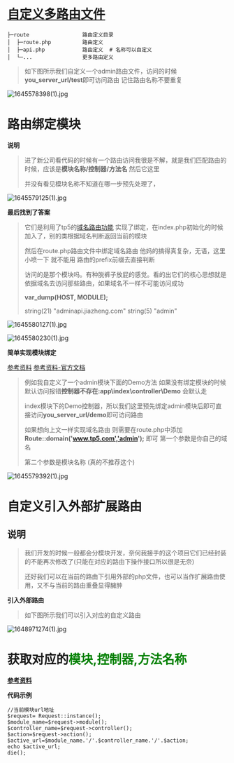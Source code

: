 # [自定义多路由文件](https://www.kancloud.cn/manual/thinkphp5_1/353962)



```shell
├─route                 路由定义目录
│  ├─route.php          路由定义
│  ├─api.php            路由定义  # 名称可以自定义
│  └─...                更多路由定义
```

> 如下图所示我们自定义一个admin路由文件，访问的时候**you_server_url/test**即可访问路由 记住路由名称不要重复

![1645578398(1).jpg](https://s2.loli.net/2022/02/23/ufMFmtrA6IOxzLX.png)



# 路由绑定模块

**说明**

> 进了新公司看代码的时候有一个路由访问我很是不解，就是我们匹配路由的时候，应该是**模块名称/控制器/方法名** 然后它这里
>
> 并没有看见模块名称不知道在哪一步预先处理了，

![1645579125(1).jpg](https://s2.loli.net/2022/02/23/7Gyv9DumR5MTgca.png)

**最后找到了答案**

> 它们是利用了tp5的[域名路由功能](https://www.kancloud.cn/manual/thinkphp5/118039) 实现了绑定，在index.php初始化的时候加入了，别的类根据域名判断返回当前的模块
>
> 然后在route.php路由文件中绑定域名路由 他妈的搞得真复杂，无语，这里小喷一下 就不能用 路由的prefix前缀去直接判断
>
> 访问的是那个模块吗。有种脱裤子放屁的感觉。看的出它们的核心思想就是依据域名去访问那些路由，如果域名不一样不可能访问成功
>
> 
>
> **var_dump(HOST, MODULE);**
>
> string(21) "adminapi.jiazheng.com" string(5) "admin"

![1645580127(1).jpg](https://s2.loli.net/2022/02/23/wVjEgDv9U6RaSO4.png)

![1645580230(1).jpg](https://s2.loli.net/2022/02/23/UOCSgo3cYfJthBs.png)

**简单实现模块绑定**

[参考资料](https://www.thinkphp.cn/topic/53475.html) [参考资料-官方文档](https://www.kancloud.cn/manual/thinkphp5/118040)

> 例如我自定义了一个admin模块下面的Demo方法 如果没有绑定模块的时候默认访问报错**控制器不存在:app\index\controller\Demo** 会默认走
>
> index模块下的Demo控制器，所以我们这里预先绑定admin模块后即可直接访问**you_server_url/demo**即可访问路由
>
> 如果想向上文一样实现域名路由 则需要在route.php中添加**Route::domain('www.tp5.com','admin');** 即可 第一个参数是你自己的域名 
>
> 第二个参数是模块名称   (真的不推荐这个)

![1645579392(1).jpg](https://s2.loli.net/2022/02/23/e8hiaNdGfSFjkJx.png)



# 自定义引入外部扩展路由

##  **说明**

> 我们开发的时候一般都会分模块开发，奈何我接手的这个项目它们已经封装的不能再次修改了(只能在对应的路由下操作接口所以很是无奈)
>
> 还好我们可以在当前的路由下引用外部的php文件，也可以当作扩展路由使用，又不与当前的路由重叠显得臃肿

**引入外部路由**

> 如下图所示我们可以引入对应的自定义路由

![1648971274(1).jpg](https://s2.loli.net/2022/04/03/Sg3jOo6ziyB75wY.png)

# 获取对应的<font color='green'>模块,控制器,方法名称</font>

[**参考资料**](http://t.zoukankan.com/clubs-p-9075421.html)

**代码示例**

```shell
//当前模块url地址
$request= Request::instance();
$module_name=$request->module();
$controller_name=$request->controller();
$action=$request->action();
$active_url=$module_name.'/'.$controller_name.'/'.$action;
echo $active_url;
die();
```

